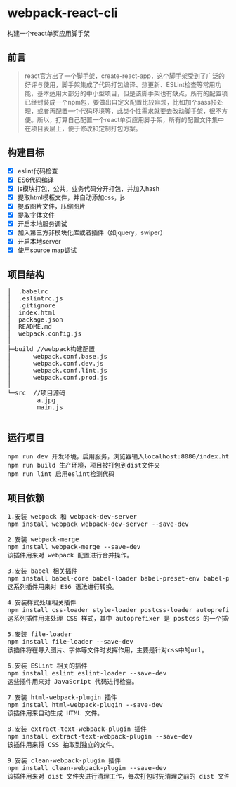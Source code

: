 # webpack-react-cli


构建一个react单页应用脚手架


## 前言

> react官方出了一个脚手架，create-react-app，这个脚手架受到了广泛的好评与使用，脚手架集成了代码打包编译、热更新、ESLint检查等常用功能，基本适用大部分的中小型项目，但是该脚手架也有缺点，所有的配置项已经封装成一个npm包，要做出自定义配置比较麻烦，比如加个sass预处理，或者再配置一个代码环境等，此类个性需求就要去改动脚手架，很不方便。所以，打算自己配置一个react单页应用脚手架，所有的配置文件集中在项目表层上，便于修改和定制打包方案。
    

## 构建目标

- [x] eslint代码检查
- [x] ES6代码编译
- [x] js模块打包，公共，业务代码分开打包，并加入hash
- [x] 提取html模板文件，并自动添加css，js
- [x] 提取图片文件，压缩图片
- [x] 提取字体文件
- [x] 开启本地服务调试
- [x] 加入第三方非模块化库或者插件（如jquery，swiper）
- [x] 开启本地server
- [x] 使用source map调试

## 项目结构 

 <pre>
│  .babelrc
│  .eslintrc.js
│  .gitignore
│  index.html
│  package.json
│  README.md
│  webpack.config.js
│
├─build //webpack构建配置
│      webpack.conf.base.js
│      webpack.conf.dev.js
│      webpack.conf.lint.js
│      webpack.conf.prod.js
│
└─src  //项目源码
        a.jpg
        main.js
 </pre>

         

## 运行项目

<pre>
npm run dev 开发环境，启用服务，浏览器输入localhost:8080/index.html
npm run build 生产环境，项目被打包到dist文件夹
npm run lint 启用eslint检测代码
</pre>

## 项目依赖
<pre>
1.安装 webpack 和 webpack-dev-server
npm install webpack webpack-dev-server --save-dev

2.安装 webpack-merge
npm install webpack-merge --save-dev
该插件用来对 webpack 配置进行合并操作。

3.安装 babel 相关插件
npm install babel-core babel-loader babel-preset-env babel-plugin-transform-es2015-spread --save-dev
这系列插件用来对 ES6 语法进行转换。

4.安装样式处理相关插件
npm install css-loader style-loader postcss-loader autoprefixer --save-dev
这系列插件用来处理 CSS 样式，其中 autoprefixer 是 postcss 的一个插件，用来自动给 CSS 样式添加前缀。

5.安装 file-loader
npm install file-loader --save-dev
该插件将在导入图片、字体等文件时发挥作用，主要是针对css中的url。

6.安装 ESLint 相关的插件
npm install eslint eslint-loader --save-dev
这些插件用来对 JavaScript 代码进行检查。

7.安装 html-webpack-plugin 插件
npm install html-webpack-plugin --save-dev
该插件用来自动生成 HTML 文件。

8.安装 extract-text-webpack-plugin 插件
npm install extract-text-webpack-plugin --save-dev
该插件用来将 CSS 抽取到独立的文件。

9.安装 clean-webpack-plugin 插件
npm install clean-webpack-plugin --save-dev
该插件用来对 dist 文件夹进行清理工作，每次打包时先清理之前的 dist 文件夹。
</pre>





